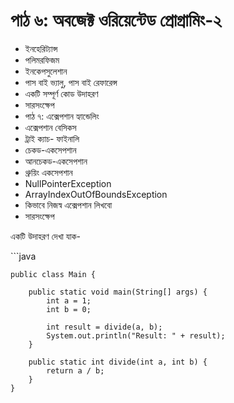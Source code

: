 # পাঠ ৬: অবজেক্ট ওরিয়েন্টেড প্রোগ্রামিং-২

* ইনহেরিট্যান্স
* পলিমরফিজম
* ইনকেপসুলেশান
* পাস বাই ভ্যালু, পাস বাই রেফারেন্স
* একটি সম্পূর্ণ কোড উদাহরণ 
* সারসংক্ষেপ
* পাঠ ৭: এক্সেপশান হ্যান্ডেলিং
* এক্সেপশান বেসিকস
* ট্রাই ক্যাচ- ফাইনালি
* চেকড-একসেপশান
* আনচেকড-একসেপশান
* থ্রুয়িং একসেপশান
* NullPointerException
* ArrayIndexOutOfBoundsException
* কিভাবে নিজস্ব এক্সেপশান লিখবো
* সারসংক্ষেপ	


একটি উদাহরণ দেখা যাক- 

‌‌‌```java

    public class Main {
    
        public static void main(String[] args) {
            int a = 1;
            int b = 0;
    
            int result = divide(a, b);
            System.out.println("Result: " + result);
        }
        
        public static int divide(int a, int b) {
            return a / b;
        }
    }
````






